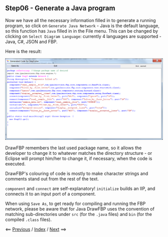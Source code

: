 
<link href="../style.css" rel="stylesheet" type="text/css">

## Step06 - Generate a Java program
 
Now we have all the necessary information filled in to generate a running program, so click on `Generate Java Network` - Java is the default language, so this function has `Java` filled in in the File menu. This can be changed by clicking on `Select Diagram Language`: currently 4 languages are supported - Java, C#, JSON and FBP.

Here is the result:

![Generated Java program](Step06_code.png)

DrawFBP remembers the last used package name, so it allows the developer to change it to whatever matches the directory structure - or Eclipse will prompt him/her to change it, if necessary, when the code is executed. 

DrawFBP's colouring of code is mostly to make character strings and comments stand out from the rest of the text.

`component` and `connect` are self-explanatory! `initialize` builds an IIP, and connects it to an input port of a component.

When using `Save As`, to get ready for compiling and running the FBP network, please be aware that for Java DrawFBP uses the convention of matching sub-directories under `src` (for the `.java` files) and `bin` (for the compiled `.class` files).


<span class=middle> &lt;== <a href="../Step05/">  Previous</a> / <a href="https://github.com/jpaulm/fbp-tutorial-filter-file/"> Index</a> / <a href="../Step07/"> Next</a> ==&gt;</span>
